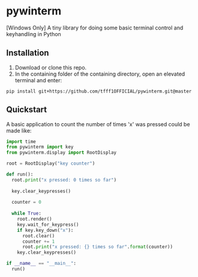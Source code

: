 # pywinterm
[Windows Only] A tiny library for doing some basic terminal control and keyhandling in Python

## Installation

1. Download or clone this repo.
2. In the containing folder of the containing directory, open an elevated terminal and enter:
```
pip install git+https://github.com/tfff1OFFICIAL/pywinterm.git@master
```

## Quickstart

A basic application to count the number of times 'x' was pressed could be made like:

```python
import time
from pywinterm import key
from pywinterm.display import RootDisplay

root = RootDisplay("key counter")

def run():
  root.print("x pressed: 0 times so far")
  
  key.clear_keypresses()
  
  counter = 0
  
  while True:
    root.render()
    key.wait_for_keypress()
    if key.key_down("x"):
      root.clear()
      counter += 1
      root.print("x pressed: {} times so far".format(counter))
    key.clear_keypresses()

if __name__ == "__main__":
  run()
```
